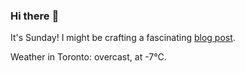 ### Hi there :wave:

It's Sunday! I might be crafting a fascinating [blog post](https://benjaminwuethrich.dev).

Weather in Toronto: overcast, at -7°C.
